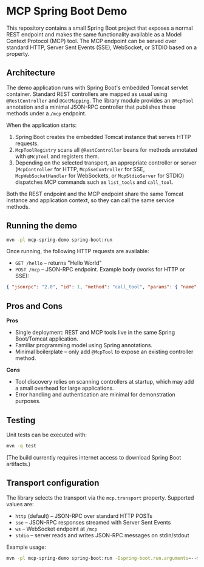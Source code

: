 # MCP Spring Boot Demo

This repository contains a small Spring Boot project that exposes a normal REST
endpoint and makes the same functionality available as a Model Context
Protocol (MCP) tool.  The MCP endpoint can be served over standard HTTP, Server
Sent Events (SSE), WebSocket, or STDIO based on a property.

## Architecture

The demo application runs with Spring Boot's embedded Tomcat servlet
container.  Standard REST controllers are mapped as usual using `@RestController`
and `@GetMapping`.  The library module provides an `@McpTool` annotation and a
minimal JSON-RPC controller that publishes these methods under a `/mcp`
endpoint.

When the application starts:

1. Spring Boot creates the embedded Tomcat instance that serves HTTP requests.
2. `McpToolRegistry` scans all `@RestController` beans for methods annotated
   with `@McpTool` and registers them.
3. Depending on the selected transport, an appropriate controller or server
   (`McpController` for HTTP, `McpSseController` for SSE, `McpWebSocketHandler`
   for WebSockets, or `McpStdioServer` for STDIO) dispatches MCP commands such
   as `list_tools` and `call_tool`.

Both the REST endpoint and the MCP endpoint share the same Tomcat instance and
application context, so they can call the same service methods.

## Running the demo

```bash
mvn -pl mcp-spring-demo spring-boot:run
```

Once running, the following HTTP requests are available:

* `GET /hello` – returns "Hello World"
* `POST /mcp` – JSON-RPC endpoint.  Example body (works for HTTP or SSE):

```json
{ "jsonrpc": "2.0", "id": 1, "method": "call_tool", "params": { "name": "hello" } }
```

## Pros and Cons

**Pros**

* Single deployment: REST and MCP tools live in the same Spring Boot/Tomcat
  application.
* Familiar programming model using Spring annotations.
* Minimal boilerplate – only add `@McpTool` to expose an existing controller
  method.

**Cons**

* Tool discovery relies on scanning controllers at startup, which may add a
  small overhead for large applications.
* Error handling and authentication are minimal for demonstration purposes.

## Testing

Unit tests can be executed with:

```bash
mvn -q test
```

(The build currently requires internet access to download Spring Boot
artifacts.)

## Transport configuration

The library selects the transport via the `mcp.transport` property.  Supported
values are:

* `http` (default) – JSON-RPC over standard HTTP POSTs
* `sse` – JSON-RPC responses streamed with Server Sent Events
* `ws` – WebSocket endpoint at `/mcp`
* `stdio` – server reads and writes JSON-RPC messages on stdin/stdout

Example usage:

```bash
mvn -pl mcp-spring-demo spring-boot:run -Dspring-boot.run.arguments=--mcp.transport=ws
```

